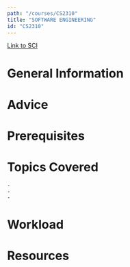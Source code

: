 ```yaml
---
path: "/courses/CS2310"
title: "SOFTWARE ENGINEERING"
id: "CS2310"
---
```


[Link to SCI]("http://courses.sci.pitt.edu/courses/courses/view/CS-2310")

# General Information

# Advice

# Prerequisites

<!-- PREREQ_REPLACEMENT (Do not remove) -->

<!-- END PREREQ_REPLACEMENT (Do not remove) -->

# Topics Covered

    -
    -
    -

# Workload

<!-- TESTIMONIALS
# Testimonials
This gets replaced with Gatsby, its
data comes from Google Sheets for easier
editing!
-->

# Resources
